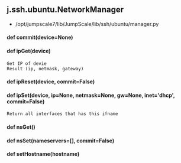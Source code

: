 ## j.ssh.ubuntu.NetworkManager

- /opt/jumpscale7/lib/JumpScale/lib/ssh/ubuntu/manager.py

#### def commit(device=None) 

    

#### def ipGet(device) 

    Get IP of devie
    Result (ip, netmask, gateway)

#### def ipReset(device, commit=False) 

    

#### def ipSet(device, ip=None, netmask=None, gw=None, inet='dhcp', commit=False) 

    Return all interfaces that has this ifname

#### def nsGet() 

    

#### def nsSet(nameservers=[], commit=False) 

    

#### def setHostname(hostname) 

    

